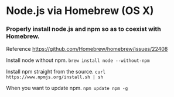  # Node.js via Homebrew (OS X)

### Properly install node.js and npm so as to coexist with Homebrew. 

Reference https://github.com/Homebrew/homebrew/issues/22408

Install node without npm.
`brew install node --without-npm`

Install npm straight from the source.
`curl https://www.npmjs.org/install.sh | sh`

 When you want to update npm.
 `npm update npm -g`
